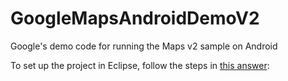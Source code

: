 GoogleMapsAndroidDemoV2
=======================

Google's demo code for running the Maps v2 sample on Android

To set up the project in Eclipse, follow the steps in [this
answer](http://stackoverflow.com/a/13734564/324625):
